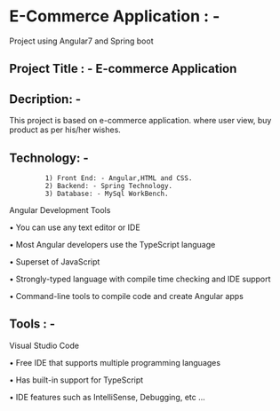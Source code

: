 # E-Commerce Application : -
 
 Project using Angular7 and Spring boot

## Project Title : - E-commerce Application

## Decription: - 

This project is based on e-commerce application. where user view, buy product as per his/her wishes.

## Technology: - 
             1) Front End: - Angular,HTML and CSS.
             2) Backend: - Spring Technology.
             3) Database: - MySql WorkBench.


Angular Development Tools

• You can use any text editor or IDE

• Most Angular developers use the TypeScript language

• Superset of JavaScript

• Strongly-typed language with compile time checking and IDE support

• Command-line tools to compile code and create Angular apps
             
## Tools : - 


Visual Studio Code

• Free IDE that supports multiple programming languages

• Has built-in support for TypeScript

• IDE features such as IntelliSense, Debugging, etc ...
